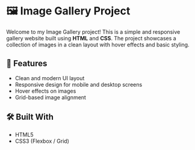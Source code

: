# 🖼️ Image Gallery Project

Welcome to my Image Gallery project! This is a simple and responsive gallery website built using **HTML** and **CSS**. The project showcases a collection of images in a clean layout with hover effects and basic styling.

## 📁 Features

- Clean and modern UI layout
- Responsive design for mobile and desktop screens
- Hover effects on images
- Grid-based image alignment

## 🛠️ Built With

- HTML5
- CSS3 (Flexbox / Grid)

